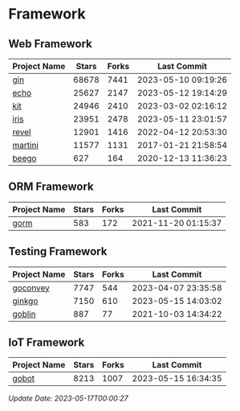 # Framework

## Web Framework
| Project Name | Stars | Forks | Last Commit |
| ------------ | ----- | ----- | ----------- |
| [gin](https://github.com/gin-gonic/gin) | 68678 | 7441 | 2023-05-10 09:19:26 |
| [echo](https://github.com/labstack/echo) | 25627 | 2147 | 2023-05-12 19:14:29 |
| [kit](https://github.com/go-kit/kit) | 24946 | 2410 | 2023-03-02 02:16:12 |
| [iris](https://github.com/kataras/iris) | 23951 | 2478 | 2023-05-11 23:01:57 |
| [revel](https://github.com/revel/revel) | 12901 | 1416 | 2022-04-12 20:53:30 |
| [martini](https://github.com/go-martini/martini) | 11577 | 1131 | 2017-01-21 21:58:54 |
| [beego](https://github.com/astaxie/beego) | 627 | 164 | 2020-12-13 11:36:23 |

## ORM Framework
| Project Name | Stars | Forks | Last Commit |
| ------------ | ----- | ----- | ----------- |
| [gorm](https://github.com/jinzhu/gorm) | 583 | 172 | 2021-11-20 01:15:37 |

## Testing Framework
| Project Name | Stars | Forks | Last Commit |
| ------------ | ----- | ----- | ----------- |
| [goconvey](https://github.com/smartystreets/goconvey) | 7747 | 544 | 2023-04-07 23:35:58 |
| [ginkgo](https://github.com/onsi/ginkgo) | 7150 | 610 | 2023-05-15 14:03:02 |
| [goblin](https://github.com/franela/goblin) | 887 | 77 | 2021-10-03 14:34:22 |

## IoT Framework
| Project Name | Stars | Forks | Last Commit |
| ------------ | ----- | ----- | ----------- |
| [gobot](https://github.com/hybridgroup/gobot) | 8213 | 1007 | 2023-05-15 16:34:35 |

*Update Date: 2023-05-17T00:00:27*